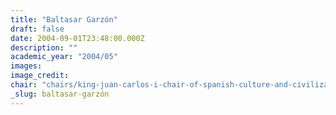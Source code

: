 ```yaml
---
title: "Baltasar Garzón"
draft: false
date: 2004-09-01T23:48:00.000Z
description: ""
academic_year: "2004/05"
images:
image_credit:
chair: "chairs/king-juan-carlos-i-chair-of-spanish-culture-and-civilization.md"
_slug: baltasar-garzón
---
```


